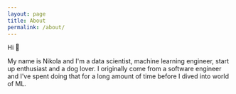 ```yaml
---
layout: page
title: About
permalink: /about/
---
```


Hi 👋

My name is Nikola and I'm a data scientist, machine learning engineer, start up enthusiast and a dog lover. I originally come from a software engineer and I've spent doing that for a long amount of time before I dived into world of ML.
